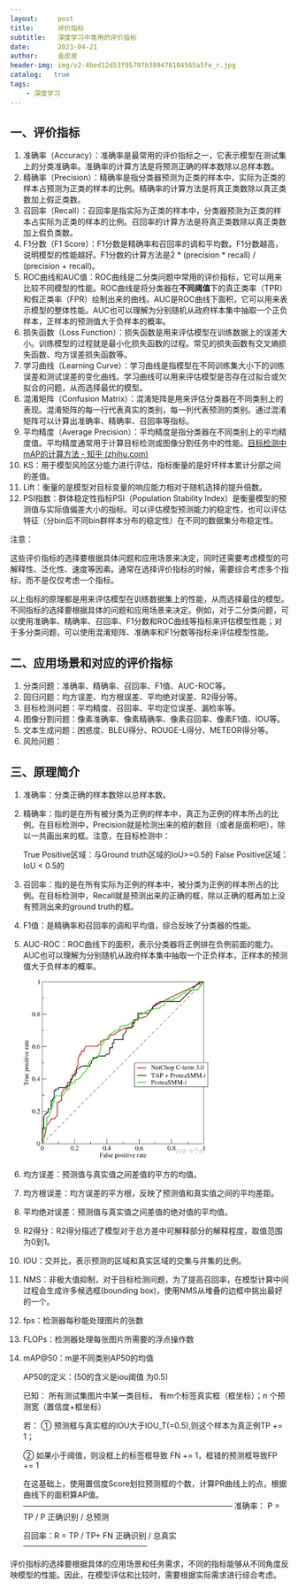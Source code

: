 ```yaml
---
layout:     post
title:      评价指标
subtitle:   深度学习中常用的评价指标
date:       2023-04-21
author:     金皮皮
header-img: img/v2-4bed12d53f95797b389478104565a5fe_r.jpg
catalog:   true
tags:
    - 深度学习
---
```



## 一、评价指标

1. 准确率（Accuracy）：准确率是最常用的评价指标之一，它表示模型在测试集上的分类准确率。准确率的计算方法是将预测正确的样本数除以总样本数。
2. 精确率（Precision）：精确率是指分类器预测为正类的样本中，实际为正类的样本占预测为正类的样本的比例。精确率的计算方法是将真正类数除以真正类数加上假正类数。
3. 召回率（Recall）：召回率是指实际为正类的样本中，分类器预测为正类的样本占实际为正类的样本的比例。召回率的计算方法是将真正类数除以真正类数加上假负类数。
4. F1分数（F1 Score）：F1分数是精确率和召回率的调和平均数。F1分数越高，说明模型的性能越好。F1分数的计算方法是2 * (precision * recall) / (precision + recall)。
5. ROC曲线和AUC值：ROC曲线是二分类问题中常用的评价指标，它可以用来比较不同模型的性能。ROC曲线是将分类器在**不同阈值**下的真正类率（TPR）和假正类率（FPR）绘制出来的曲线。AUC是ROC曲线下面积，它可以用来表示模型的整体性能。AUC也可以理解为分别随机从政府样本集中抽取一个正负样本，正样本的预测值大于负样本的概率。
6. 损失函数（Loss Function）：损失函数是用来评估模型在训练数据上的误差大小。训练模型的过程就是最小化损失函数的过程。常见的损失函数有交叉熵损失函数、均方误差损失函数等。
7. 学习曲线（Learning Curve）：学习曲线是指模型在不同训练集大小下的训练误差和测试误差的变化曲线。学习曲线可以用来评估模型是否存在过拟合或欠拟合的问题，从而选择最优的模型。
8. 混淆矩阵（Confusion Matrix）：混淆矩阵是用来评估分类器在不同类别上的表现。混淆矩阵的每一行代表真实的类别，每一列代表预测的类别。通过混淆矩阵可以计算出准确率、精确率、召回率等指标。
9. 平均精度（Average Precision）：平均精度是指分类器在不同类别上的平均精度值。平均精度通常用于计算目标检测或图像分割任务中的性能。[目标检测中mAP的计算方法 - 知乎 (zhihu.com)](https://zhuanlan.zhihu.com/p/94597205)
10. KS：用于模型风险区分能力进行评估，指标衡量的是好坏样本累计分部之间的差值。
11. Lift：衡量的是模型对目标变量的响应能力相对于随机选择的提升倍数。
12. PSI指数：群体稳定性指标PSI（Population Stability Index）是衡量模型的预测值与实际值偏差大小的指标。可以评估模型预测能力的稳定性，也可以评估特征（分bin后不同bin群样本分布的稳定性）在不同的数据集分布稳定性。



注意：

这些评价指标的选择要根据具体问题和应用场景来决定，同时还需要考虑模型的可解释性、泛化性、速度等因素。通常在选择评价指标的时候，需要综合考虑多个指标，而不是仅仅考虑一个指标。

以上指标的原理都是用来评估模型在训练数据集上的性能，从而选择最佳的模型。不同指标的选择要根据具体的问题和应用场景来决定。例如，对于二分类问题，可以使用准确率、精确率、召回率、F1分数和ROC曲线等指标来评估模型性能；对于多分类问题，可以使用混淆矩阵、准确率和F1分数等指标来评估模型性能。



## 二、应用场景和对应的评价指标

1. 分类问题：准确率、精确率、召回率、F1值、AUC-ROC等。
2. 回归问题：均方误差、均方根误差、平均绝对误差、R2得分等。
3. 目标检测问题：平均精度、召回率、平均定位误差、漏检率等。
4. 图像分割问题：像素准确率、像素精确率、像素召回率、像素F1值、IOU等。
5. 文本生成问题：困惑度、BLEU得分、ROUGE-L得分、METEOR得分等。
6. 风险问题：



## 三、原理简介

1. 准确率：分类正确的样本数除以总样本数。

2. 精确率：指的是在所有被分类为正例的样本中，真正为正例的样本所占的比例。在目标检测中，Precision就是检测出来的框的数目（或者是面积吧），除以一共画出来的框。注意，在目标检测中：

   True Positive区域：与Ground truth区域的IoU>=0.5的
   False Positive区域：IoU < 0.5的

3. 召回率：指的是在所有实际为正例的样本中，被分类为正例的样本所占的比例。在目标检测中，Recall就是预测出来的正确的框，除以正确的框再加上没有预测出来的ground truth的框。

4. F1值：是精确率和召回率的调和平均值，综合反映了分类器的性能。

5. AUC-ROC：ROC曲线下的面积，表示分类器将正例排在负例前面的能力。AUC也可以理解为分别随机从政府样本集中抽取一个正负样本，正样本的预测值大于负样本的概率。

   <img src="2023-04-21-评价指标.assets/v2-fc750883be72300fa2373d1c5b81ee9e_r.jpg" alt="img" style="zoom: 67%;" />

6. 均方误差：预测值与真实值之间差值的平方的均值。

7. 均方根误差：均方误差的平方根，反映了预测值和真实值之间的平均差距。

8. 平均绝对误差：预测值与真实值之间差值的绝对值的平均值。

9. R2得分：R2得分描述了模型对于总方差中可解释部分的解释程度，取值范围为0到1。

10. IOU：交并比，表示预测的区域和真实区域的交集与并集的比例。

11. NMS：非极大值抑制，对于目标检测问题，为了提高召回率，在模型计算中间过程会生成许多候选框(bounding box)，使用NMS从堆叠的边框中挑出最好的一个。

12. fps：检测器每秒能处理图片的张数

13. FLOPs：检测器处理每张图片所需要的浮点操作数

14. mAP@50：m是不同类别AP50的均值

    AP50的定义：(50的含义是iou阈值 为0.5)

    已知：
    所有测试集图片中某一类目标，
    有m个标签真实框（框坐标）；n 个预测宽（置信度+框坐标）

    若：
    ① 预测框与真实框的IOU大于IOU_T(=0.5),则这个样本为真正例TP += 1；

    ② 如果小于阈值，则没框上的标签框导致 FN += 1，框错的预测框导致FP += 1

    在这基础上，使用置信度Score划拉预测框的个数，计算PR曲线上的点，根据曲线下的面积算AP值。
    ———————————————————————————
    准确率： P = TP / P 正确识别 / 总预测

    召回率：R = TP / TP+ FN 正确识别 / 总真实
    ————————————————

评价指标的选择要根据具体的应用场景和任务需求，不同的指标能够从不同角度反映模型的性能。因此，在模型评估和比较时，需要根据实际需求进行综合考虑。

